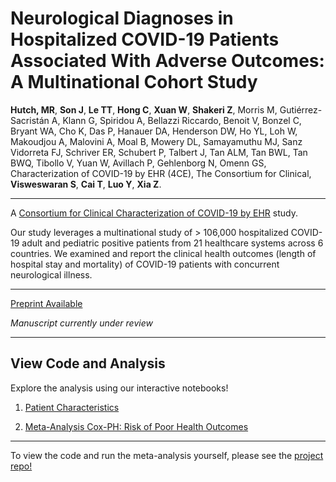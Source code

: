 # Neurological Diagnoses in Hospitalized COVID-19 Patients Associated With Adverse Outcomes: A Multinational Cohort Study

**Hutch, MR**, **Son J**, **Le TT**, **Hong C**, **Xuan W**, **Shakeri Z**, Morris M, Gutiérrez-Sacristán A, Klann G, Spiridou A, Bellazzi Riccardo, Benoit V, Bonzel C, Bryant WA, Cho K, Das P, Hanauer DA, Henderson DW, Ho YL, Loh W, Makoudjou A, Malovini A, Moal B, Mowery DL, Samayamuthu MJ, Sanz Vidorreta FJ, Schriver ER, Schubert P, Talbert J, Tan ALM, Tan BWL, Tan BWQ, Tibollo V, Yuan W, Avillach P, Gehlenborg N, Omenn GS, Characterization of COVID-19 by EHR (4CE), The Consortium for Clinical, **Visweswaran S**, **Cai T**, **Luo Y**, **Xia Z**.

---

A [Consortium for Clinical Characterization of COVID-19 by EHR](https://covidclinical.net/) study.

Our study leverages a multinational study of > 106,000 hospitalized COVID-19 adult and pediatric positive patients from 21 healthcare systems across 6 countries. We examined and report the clinical health outcomes (length of hospital stay and mortality) of COVID-19 patients with concurrent neurological illness. 

---

[Preprint Available](https://papers.ssrn.com/sol3/papers.cfm?abstract_id=4057133)

*Manuscript currently under review*

---

## View Code and Analysis

Explore the analysis using our interactive notebooks!

1. [Patient Characteristics](Patient-Characteristics.html)

2. [Meta-Analysis Cox-PH: Risk of Poor Health Outcomes](Meta-Analysis-Cox-PH.html)

---

To view the code and run the meta-analysis yourself, please see the [project repo!](https://github.com/covidclinical/Phase2.1NeuroAnalysis)
